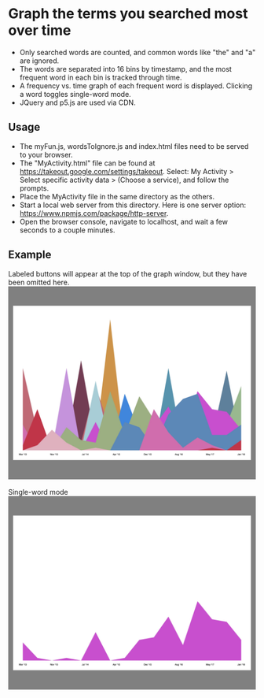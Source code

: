 # Graph the terms you searched most over time
- Only searched words are counted, and common words like "the" and "a" are ignored. 
- The words are separated into 16 bins by timestamp, and the most frequent word in each bin is tracked through time.
- A frequency vs. time graph of each frequent word is displayed. Clicking a word toggles single-word mode.
- JQuery and p5.js are used via CDN.

## Usage
- The myFun.js, wordsToIgnore.js and index.html files need to be served to your browser.
- The "MyActivity.html" file can be found at https://takeout.google.com/settings/takeout. Select: My Activity > Select specific activity data > (Choose a service), and follow the prompts.
- Place the MyActivity file in the same directory as the others.
- Start a local web server from this directory. Here is one server option: https://www.npmjs.com/package/http-server.
- Open the browser console, navigate to localhost, and wait a few seconds to a couple minutes.

## Example
Labeled buttons will appear at the top of the graph window, but they have been omitted here.
![](/examples/ex1.jpg)

Single-word mode
![](/examples/ex2.jpg)

